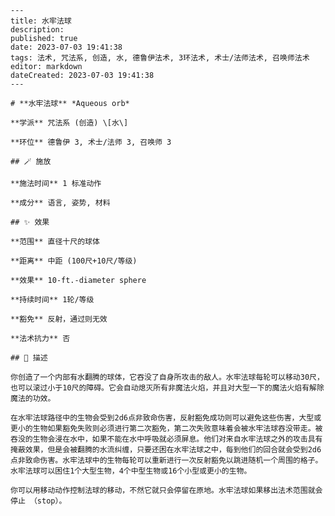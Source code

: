 
    ---
    title: 水牢法球
    description: 
    published: true
    date: 2023-07-03 19:41:38
    tags: 法术, 咒法系, 创造, 水, 德鲁伊法术, 3环法术, 术士/法师法术, 召唤师法术
    editor: markdown
    dateCreated: 2023-07-03 19:41:38
    ---

    # **水牢法球** *Aqueous orb*

    **学派** 咒法系 (创造) \[水\] 

    **环位** 德鲁伊 3, 术士/法师 3, 召唤师 3

    ## 🪄 施放

    **施法时间** 1 标准动作

    **成分** 语言, 姿势, 材料

    ## ✨ 效果  

    **范围** 直径十尺的球体

    **距离** 中距 (100尺+10尺/等级) 

    **效果** 10-ft.-diameter sphere 

    **持续时间** 1轮/等级 

    **豁免** 反射，通过则无效

    **法术抗力** 否

    ## 📖 描述

    你创造了一个内部有水翻腾的球体，它吞没了自身所攻击的敌人。水牢法球每轮可以移动30尺，也可以滚过小于10尺的障碍。它会自动熄灭所有非魔法火焰，并且对大型一下的魔法火焰有解除魔法的功效。

    在水牢法球路径中的生物会受到2d6点非致命伤害，反射豁免成功则可以避免这些伤害，大型或更小的生物如果豁免失败则必须进行第二次豁免，第二次失败意味着会被水牢法球吞没带走。被吞没的生物会浸在水中，如果不能在水中呼吸就必须屏息。他们对来自水牢法球之外的攻击具有掩蔽效果，但是会被翻腾的水流纠缠，只要还困在水牢法球之中，每到他们的回合就会受到2d6点非致命伤害。水牢法球中的生物每轮可以重新进行一次反射豁免以跳进随机一个周围的格子。水牢法球可以困住1个大型生物，4个中型生物或16个小型或更小的生物。

    你可以用移动动作控制法球的移动，不然它就只会停留在原地。水牢法球如果移出法术范围就会停止 （stop）。
    